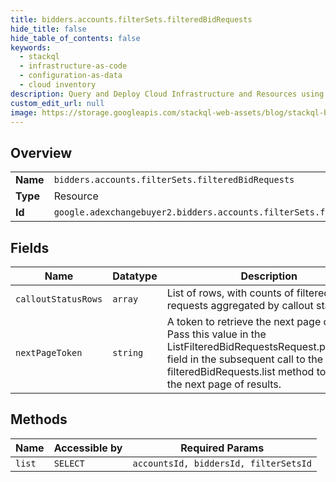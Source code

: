 ```yaml
---
title: bidders.accounts.filterSets.filteredBidRequests
hide_title: false
hide_table_of_contents: false
keywords:
  - stackql
  - infrastructure-as-code
  - configuration-as-data
  - cloud inventory
description: Query and Deploy Cloud Infrastructure and Resources using SQL
custom_edit_url: null
image: https://storage.googleapis.com/stackql-web-assets/blog/stackql-blog-post-featured-image.png
---
```

  
    

## Overview
<table><tbody>
<tr><td><b>Name</b></td><td><code>bidders.accounts.filterSets.filteredBidRequests</code></td></tr>
<tr><td><b>Type</b></td><td>Resource</td></tr>
<tr><td><b>Id</b></td><td><code>google.adexchangebuyer2.bidders.accounts.filterSets.filteredBidRequests</code></td></tr>
</tbody></table>

## Fields
| Name | Datatype | Description |
| ---- | -------- | ----------- |
| `calloutStatusRows` | `array` | List of rows, with counts of filtered bid requests aggregated by callout status. |
| `nextPageToken` | `string` | A token to retrieve the next page of results. Pass this value in the ListFilteredBidRequestsRequest.pageToken field in the subsequent call to the filteredBidRequests.list method to retrieve the next page of results. |
## Methods
| Name | Accessible by | Required Params |
| ---- | ------------- | --------------- |
| `list` | `SELECT` | `accountsId, biddersId, filterSetsId` |
